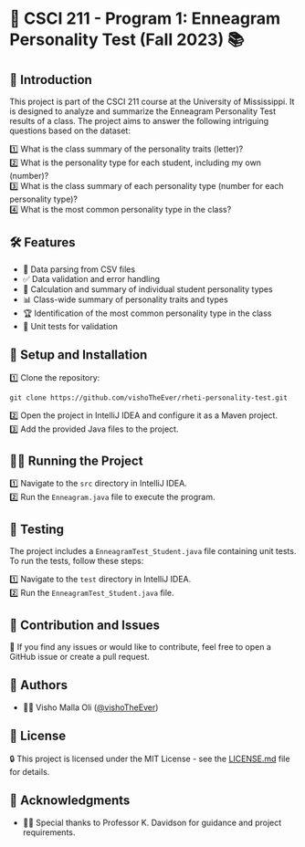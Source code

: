 
# 📘 CSCI 211 - Program 1: Enneagram Personality Test (Fall 2023) 📚

## 🌟 Introduction

This project is part of the CSCI 211 course at the University of Mississippi. It is designed to analyze and summarize the Enneagram Personality Test results of a class. The project aims to answer the following intriguing questions based on the dataset:

1️⃣ What is the class summary of the personality traits (letter)?  
2️⃣ What is the personality type for each student, including my own (number)?  
3️⃣ What is the class summary of each personality type (number for each personality type)?  
4️⃣ What is the most common personality type in the class?

## 🛠️ Features

- 📝 Data parsing from CSV files
- ✅ Data validation and error handling
- 🧮 Calculation and summary of individual student personality types
- 📊 Class-wide summary of personality traits and types
- 🏆 Identification of the most common personality type in the class
- 🧪 Unit tests for validation

## 🔧 Setup and Installation

1️⃣ Clone the repository:
   ```
   git clone https://github.com/vishoTheEver/rheti-personality-test.git
   ```
2️⃣ Open the project in IntelliJ IDEA and configure it as a Maven project.  
3️⃣ Add the provided Java files to the project.

## 🏃‍♀️ Running the Project

1️⃣ Navigate to the `src` directory in IntelliJ IDEA.  
2️⃣ Run the `Enneagram.java` file to execute the program.

## 🧪 Testing

The project includes a `EnneagramTest_Student.java` file containing unit tests. To run the tests, follow these steps:

1️⃣ Navigate to the `test` directory in IntelliJ IDEA.  
2️⃣ Run the `EnneagramTest_Student.java` file.

## 👥 Contribution and Issues

🤝 If you find any issues or would like to contribute, feel free to open a GitHub issue or create a pull request.

## 📝 Authors

- 👩‍💻 Visho Malla Oli ([@vishoTheEver](https://github.com/vishoTheEver))

## 📜 License

🔒 This project is licensed under the MIT License - see the [LICENSE.md](LICENSE.md) file for details.

## 🙏 Acknowledgments

- 👨‍🏫 Special thanks to Professor K. Davidson for guidance and project requirements.
